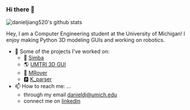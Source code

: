 ### Hi there 👋

![danieljiang520's github stats](https://github-readme-stats.vercel.app/api?username=danieljiang520&count_private=true)

Hey, I am a Computer Engineering student at the University of Michigan! I enjoy making Python 3D modeling GUIs and working on robotics.

- 🔭 Some of the projects I've worked on:
  - :dog: [Simba](https://github.com/danieljiang520/Simba)
  - :earth_americas: [UMTRI 3D GUI](https://github.com/danieljiang520/UMTRI_3DGUI)
  - :rocket: [MRover](https://github.com/umrover/mrover-workspace)
  - :parking: [K_parser](https://github.com/danieljiang520/K_parser)
- 📫 How to reach me: ...
  - through my email danieldj@umich.edu
  - connect me on [linkedin](https://www.linkedin.com/in/danieljiangdj/)
